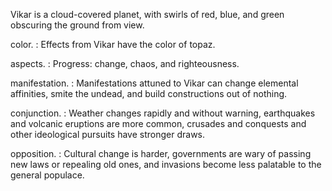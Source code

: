 Vikar is a cloud-covered planet, with swirls of red, blue, and green obscuring the ground from view.

color.
: Effects from Vikar have the color of <span class="text-[#f1591a]">topaz</span>.

aspects.
: Progress: change, chaos, and righteousness.

manifestation.
: Manifestations attuned to Vikar can change elemental affinities, smite the undead, and build constructions out of nothing.

conjunction.
: Weather changes rapidly and without warning, earthquakes and volcanic eruptions are more common, crusades and conquests and other ideological pursuits have stronger draws.

opposition.
: Cultural change is harder, governments are wary of passing new laws or repealing old ones, and invasions become less palatable to the general populace.
